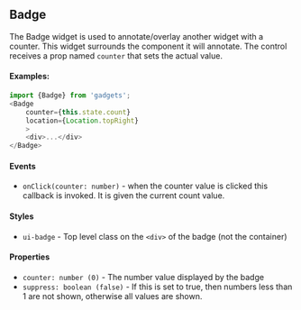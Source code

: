 <a name="module_Badge"></a>

## Badge
The Badge widget is used to annotate/overlay another widget with a counter.This widget surrounds the component it will annotate.  The control receivesa prop named `counter` that sets the actual value.#### Examples:```javascriptimport {Badge} from 'gadgets';<Badge    counter={this.state.count}    location={Location.topRight}    >    <div>...</div></Badge>```#### Events- `onClick(counter: number)` - when the counter value is clicked thiscallback is invoked.  It is given the current count value.#### Styles- `ui-badge` - Top level class on the `<div>` of the badge (not thecontainer)#### Properties- `counter: number (0)` - The number value displayed by the badge- `suppress: boolean (false)` - If this is set to true, then numbers lessthan 1 are not shown, otherwise all values are shown.

